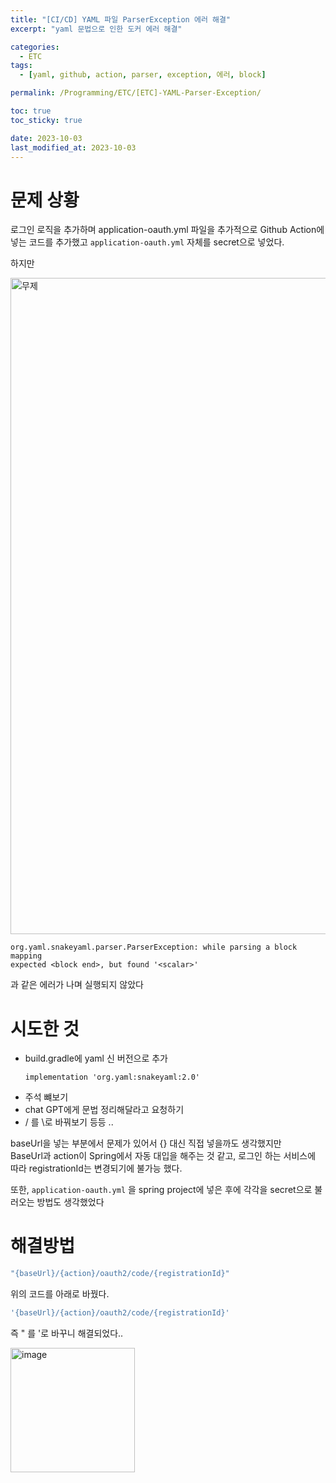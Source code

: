 ```yaml
---
title: "[CI/CD] YAML 파일 ParserException 에러 해결"
excerpt: "yaml 문법으로 인한 도커 에러 해결"

categories:
  - ETC
tags:
  - [yaml, github, action, parser, exception, 에러, block]

permalink: /Programming/ETC/[ETC]-YAML-Parser-Exception/

toc: true
toc_sticky: true

date: 2023-10-03
last_modified_at: 2023-10-03
---
```

# 문제 상황
로그인 로직을 추가하며 application-oauth.yml 파일을 추가적으로 Github Action에 넣는 코드를 추가했고
`application-oauth.yml` 자체를 secret으로 넣었다.

하지만

<img width="1050" alt="무제" src="https://github.com/Sejong-Kaggle-Challengers-2nd/chaewon/assets/41178045/8ec4abfc-c962-4d0a-a624-44021b9e2806">


``` shell
org.yaml.snakeyaml.parser.ParserException: while parsing a block mapping
expected <block end>, but found '<scalar>'
```

과 같은 에러가 나며 실행되지 않았다

# 시도한 것
- build.gradle에 yaml 신 버전으로 추가
  ``` shell
  implementation 'org.yaml:snakeyaml:2.0'
  ```
- 주석 뺴보기
- chat GPT에게 문법 정리해달라고 요청하기
- / 를 \로 바꿔보기
등등 ..   

baseUrl을 넣는 부분에서 문제가 있어서 {} 대신 직접 넣을까도 생각했지만  
BaseUrl과 action이 Spring에서 자동 대입을 해주는 것 같고, 로그인 하는 서비스에 따라 registrationId는 변경되기에 불가능 했다.

또한, `application-oauth.yml` 을 spring project에 넣은 후에 각각을 secret으로 불러오는 방법도 생각했었다

# 해결방법
``` yaml
"{baseUrl}/{action}/oauth2/code/{registrationId}"
```
위의 코드를 아래로 바꿨다.
``` yaml
'{baseUrl}/{action}/oauth2/code/{registrationId}'
```
즉 " 를 '로 바꾸니 해결되었다..

<img width="199" alt="image" src="https://github.com/Sejong-Kaggle-Challengers-2nd/chaewon/assets/41178045/b8c20901-5fa0-4e7d-9e55-54658d10f5de">